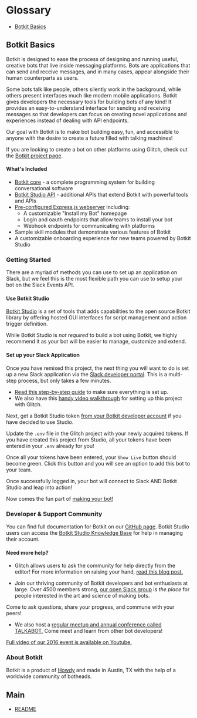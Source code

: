 # Glossary
* [Botkit Basics](#botkit-basics)

## Botkit Basics

Botkit is designed to ease the process of designing and running useful, creative bots that live inside messaging platforms. Bots are applications that can send and receive messages, and in many cases, appear alongside their human counterparts as users.

Some bots talk like people, others silently work in the background, while others present interfaces much like modern mobile applications. Botkit gives developers the necessary tools for building bots of any kind! It provides an easy-to-understand interface for sending and receiving messages so that developers can focus on creating novel applications and experiences instead of dealing with API endpoints.

Our goal with Botkit is to make bot building easy, fun, and accessible to anyone with the desire to create a future filled with talking machines!

If you are looking to create a bot on other platforms using Glitch, check out the [Botkit project page](https://glitch.com/botkit).

#### What's Included
* [Botkit core](https://github.com/howdyai/botkit/blob/master/docs/readme.md#developing-with-botkit) - a complete programming system for building conversational software
* [Botkit Studio API](https://github.com/howdyai/botkit/blob/master/docs/readme-studio.md#function-index) - additional APIs that extend Botkit with powerful tools and APIs
* [Pre-configured Express.js webserver](https://expressjs.com/) including:
   * A customizable "Install my Bot" homepage
   * Login and oauth endpoints that allow teams to install your bot
   * Webhook endpoints for communicating with platforms
* Sample skill modules that demonstrate various features of Botkit
* A customizable onboarding experience for new teams powered by Botkit Studio

### Getting Started
 
 There are a myriad of methods you can use to set up an application on Slack, but we feel this is the most flexible path you can use to setup your bot on the Slack Events API.
 
#### Use Botkit Studio
 [Botkit Studio](https://studio.botkit.ai/signup?code=slackglitch) is a set of tools that adds capabilities to the open source Botkit library by offering hosted GUI interfaces for script management and action trigger definition. 
 
 While Botkit Studio is *not required* to build a bot using Botkit, we highly recommend it as your bot will be easier to manage, customize and extend.
 
#### Set up your Slack Application 
 
 Once you have remixed this project, the next thing you will want to do is set up a new Slack application via the [Slack developer portal](https://api.slack.com/). This is a multi-step process, but only takes a few minutes. 
 
 * [Read this step-by-step guide](https://github.com/howdyai/botkit/blob/master/docs/slack-events-api.md) to make sure everything is set up. 
 * We also have this [handy video walkthrough](https://youtu.be/us2zdf0vRz0) for setting up this project with Glitch.
 
Next, get a Botkit Studio token [from your Botkit developer account](https://studio.botkit.ai/) if you have decided to use Studio. 
 
 Update the `.env` file in the Glitch project with your newly acquired tokens. If you have created this project from Studio, all your tokens have been entered in your `.env` already for you!
 
 Once all your tokens have been entered, your `Show Live` button should become green. Click this button and you will see an option to add this bot to your team.
 
 Once successfully logged in, your bot will connect to Slack AND Botkit Studio and leap into action! 
 
 Now comes the fun part of [making your bot!](https://github.com/howdyai/botkit/blob/master/docs/readme.md#basic-usage)

### Developer & Support Community

You can find full documentation for Botkit on our [GitHub page](https://github.com/howdyai/botkit/blob/master/readme.md). Botkit Studio users can access the [Botkit Studio Knowledge Base](https://botkit.groovehq.com/help_center) for help in managing their account.

####  Need more help?
* Glitch allows users to ask the community for help directly from the editor! For more information on raising your hand, [read this blog post.](https://medium.com/glitch/just-raise-your-hand-how-glitch-helps-aa6564cb1685)

* Join our thriving community of Botkit developers and bot enthusiasts at large. Over 4500 members strong, [our open Slack group](http://community.botkit.ai) is _the place_ for people interested in the art and science of making bots. 

 Come to ask questions, share your progress, and commune with your peers!

* We also host a [regular meetup and annual conference called TALKABOT.](http://talkabot.ai) Come meet and learn from other bot developers! 
 
 [Full video of our 2016 event is available on Youtube.](https://www.youtube.com/playlist?list=PLD3JNfKLDs7WsEHSal2cfwG0Fex7A6aok)

### About Botkit

Botkit is a product of [Howdy](https://howdy.ai) and made in Austin, TX with the help of a worldwide community of botheads.

## Main
- [README](../README.md)
